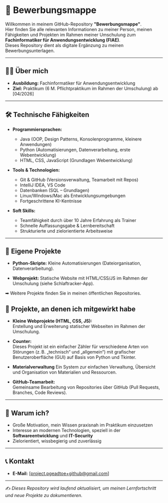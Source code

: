 # 💼 Bewerbungsmappe

Willkommen in meinem GitHub-Repository **"Bewerbungsmappe"**.  
Hier finden Sie alle relevanten Informationen zu meiner Person, meinen Fähigkeiten und Projekten im Rahmen meiner Umschulung zum **Fachinformatiker für Anwendungsentwicklung (FIAE)**.  
Dieses Repository dient als digitale Ergänzung zu meinen Bewerbungsunterlagen.

---

## 👨‍💻 Über mich

- **Ausbildung:** Fachinformatiker für Anwendungsentwicklung  
- **Ziel:** Praktikum (6 M. Pflichtpraktikum im Rahmen der Umschulung) ab [04/2026]  

---

## 🛠️ Technische Fähigkeiten

- **Programmiersprachen:**  
  - Java (OOP, Design Patterns, Konsolenprogramme, kleinere Anwendungen)  
  - Python (Automatisierungen, Datenverarbeitung, erste Webentwicklung)  
  - HTML, CSS, JavaScript (Grundlagen Webentwicklung)  

- **Tools & Technologien:**  
  - Git & GitHub (Versionsverwaltung, Teamarbeit mit Repos)  
  - IntelliJ IDEA, VS Code  
  - Datenbanken (SQL – Grundlagen)  
  - Linux/Windows/Mac als Entwicklungsumgebungen  
  - Fortgeschrittene KI-Kentnisse

- **Soft Skills:**  
  - Teamfähigkeit durch über 10 Jahre Erfahrung als Trainer  
  - Schnelle Auffassungsgabe & Lernbereitschaft  
  - Strukturierte und zielorientierte Arbeitsweise  

---

## 📂 Eigene Projekte

- **Python-Skripte:** Kleine Automatisierungen (Dateiorganisation, Datenverarbeitung).  

- **Webprojekt:** Statische Website mit HTML/CSS/JS im Rahmen der Umschulung (siehe Schlaftracker-App).  

➡ Weitere Projekte finden Sie in meinen öffentlichen Repositories.  

## 🤝 Projekte, an denen ich mitgewirkt habe

- **Kleine Webprojekte (HTML, CSS, JS):**  
  Erstellung und Erweiterung statischer Webseiten im Rahmen der Umschulung.  

- **Counter:**  
  Dieses Projekt ist ein einfacher Zähler für verschiedene Arten von Störungen (z. B. „technisch“ und „allgemein“) mit grafischer Benutzeroberfläche (GUI) auf Basis von Python und Tkinter.

- **Materialverwaltung**
  Ein System zur einfachen Verwaltung, Übersicht und Organisation von Materialien und Ressourcen.

- **GitHub-Teamarbeit:**  
  Gemeinsame Bearbeitung von Repositories über GitHub (Pull Requests, Branches, Code Reviews).  

---

## 🎯 Warum ich?

- Große Motivation, mein Wissen praxisnah im Praktikum einzusetzen  
- Interesse an modernen Technologien, speziell in der **Softwareentwicklung** und **IT-Security**  
- Zielorientiert, wissbegierig und zuverlässig  

---

## 📞 Kontakt

- **E-Mail:** [project.pgeadtoe+github@gmail.com]

---

✍️ *Dieses Repository wird laufend aktualisiert, um meinen Lernfortschritt und neue Projekte zu dokumentieren.*
